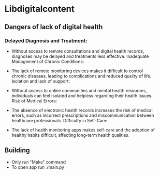 # Libdigitalcontent

## Dangers of lack of digital health

### Delayed Diagnosis and Treatment:

* Without access to remote consultations and digital health records, diagnoses may be delayed and treatments less effective.
Inadequate Management of Chronic Conditions:

* The lack of remote monitoring devices makes it difficult to control chronic diseases, leading to complications and reduced quality of life.
Isolation and lack of support:

* Without access to online communities and mental health resources, individuals can feel isolated and helpless regarding their health issues.
Risk of Medical Errors:

* The absence of electronic health records increases the risk of medical errors, such as incorrect prescriptions and miscommunication between healthcare professionals.
Difficulty in Self-Care:

* The lack of health monitoring apps makes self-care and the adoption of healthy habits difficult, affecting long-term health qualities.

## Building
* Only run "Make" command
* To open app run ./main.py
